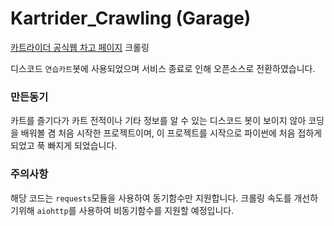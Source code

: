 # Kartrider_Crawling (Garage)

[카트라이더 공식웹 차고 페이지](https://kart.nexon.com/Garage/Main?strRiderID=InsanePhin) 크롤링

디스코드 `연습카트`봇에 사용되었으며 서비스 종료로 인해 오픈소스로 전환하였습니다.

### 만든동기

카트를 즐기다가 카트 전적이나 기타 정보를 알 수 있는 디스코드 봇이 보이지 않아 코딩을 배워볼 겸 처음 시작한 프로젝트이며,
이 프로젝트를 시작으로 파이썬에 처음 접하게 되었고 푹 빠지게 되었습니다.

### 주의사항

해당 코드는 `requests`모듈을 사용하여 동기함수만 지원합니다. 
크롤링 속도를 개선하기위해 `aiohttp`를 사용하여 비동기함수를 지원할 예정입니다.
